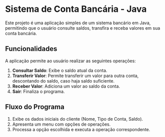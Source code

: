 # Sistema de Conta Bancária - Java

Este projeto é uma aplicação simples de um sistema bancário em Java, permitindo que o usuário consulte saldos, transfira e receba valores em sua conta bancária.

## Funcionalidades

A aplicação permite ao usuário realizar as seguintes operações:

1. **Consultar Saldo**: Exibe o saldo atual da conta.
2. **Transferir Valor**: Permite transferir um valor para outra conta, descontando do saldo, caso haja saldo suficiente.
3. **Receber Valor**: Adiciona um valor ao saldo da conta.
4. **Sair**: Finaliza o programa.

## Fluxo do Programa

1. Exibe os dados iniciais do cliente (Nome, Tipo de Conta, Saldo).
2. Apresenta um menu com opções de operações.
3. Processa a opção escolhida e executa a operação correspondente.
